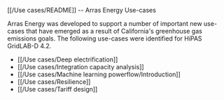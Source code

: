 [[/Use cases/README]] -- Arras Energy Use-cases

Arras Energy was developed to support a number of important new use-cases that have emerged as a result of California's greenhouse gas emissions goals. The following use-cases were identified for HiPAS GridLAB-D 4.2.

* [[/Use cases/Deep electrification]]
* [[/Use cases/Integration capacity analysis]]
* [[/Use cases/Machine learning powerflow/Introduction]]
* [[/Use cases/Resilience]]
* [[/Use cases/Tariff design]]

